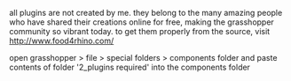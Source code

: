 all plugins are not created by me. they belong to the many amazing people who have shared their creations online for free, making the grasshopper community so vibrant today. to get them properly from the source, visit http://www.food4rhino.com/

open grasshopper > file > special folders > components folder and paste contents of folder '2_plugins required' into the components folder
